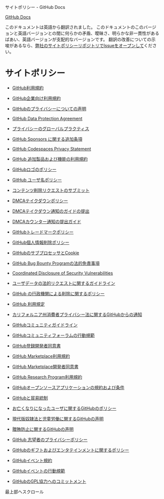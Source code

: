 サイトポリシー - GitHub Docs

[](/ja)[GitHub Docs](/ja)

このドキュメントは英語から翻訳されました。 このドキュメントのこのバージョンと英語バージョンとの間に何らかの矛盾、曖昧さ、明らかな非一貫性があるばあい、英語バージョンが支配的なバージョンです。 翻訳の改善についての示唆があるなら、[弊社のサイトポリシーリポジトリでIssueをオープンして](https://github.com/github/site-policy/issues)ください。

サイトポリシー
==========

* [GitHub利用規約](/ja/github/site-policy/github-terms-of-service)

* [GitHub企業向け利用規約](/ja/github/site-policy/github-corporate-terms-of-service)

* [GitHubのプライバシーについての声明](/ja/github/site-policy/github-privacy-statement)

* [GitHub Data Protection Agreement](/ja/github/site-policy/github-data-protection-agreement)

* [プライバシーのグローバルプラクティス](/ja/github/site-policy/global-privacy-practices)

* [GitHub Sponsors に関する追加条項](/ja/github/site-policy/github-sponsors-additional-terms)

* [GitHub Codespaces Privacy Statement](/ja/github/site-policy/github-codespaces-privacy-statement)

* [GitHub 追加製品および機能の利用規約](/ja/github/site-policy/github-terms-for-additional-products-and-features)

* [GitHubロゴのポリシー](/ja/github/site-policy/github-logo-policy)

* [GitHub ユーザ名ポリシー](/ja/github/site-policy/github-username-policy)

* [コンテンツ削除リクエストのサブミット](/ja/github/site-policy/submitting-content-removal-requests)

* [DMCAテイクダウンポリシー](/ja/github/site-policy/dmca-takedown-policy)

* [DMCAテイクダウン通知のガイドの提出](/ja/github/site-policy/guide-to-submitting-a-dmca-takedown-notice)

* [DMCAカウンター通知の提出ガイド](/ja/github/site-policy/guide-to-submitting-a-dmca-counter-notice)

* [GitHubトレードマークポリシー](/ja/github/site-policy/github-trademark-policy)

* [GitHub個人情報削除ポリシー](/ja/github/site-policy/github-private-information-removal-policy)

* [GitHubのサブプロセッサとCookie](/ja/github/site-policy/github-subprocessors-and-cookies)

* [GitHub Bug Bounty Programの法的免責事項](/ja/github/site-policy/github-bug-bounty-program-legal-safe-harbor)

* [Coordinated Disclosure of Security Vulnerabilities](/ja/github/site-policy/coordinated-disclosure-of-security-vulnerabilities)

* [ユーザデータの法的リクエストに関するガイドライン](/ja/github/site-policy/guidelines-for-legal-requests-of-user-data)

* [GitHub の行政機関による削除に関するポリシー](/ja/github/site-policy/github-government-takedown-policy)

* [GitHub 利用規定](/ja/github/site-policy/github-acceptable-use-policies)

* [カリフォルニア州消費者プライバシー法に関するGitHubからの通知](/ja/github/site-policy/githubs-notice-about-the-california-consumer-privacy-act)

* [GitHubコミュニティガイドライン](/ja/github/site-policy/github-community-guidelines)

* [GitHubコミュニティフォーラムの行動規範](/ja/github/site-policy/github-community-forum-code-of-conduct)

* [GitHub登録開発者同意書](/ja/github/site-policy/github-registered-developer-agreement)

* [GitHub Marketplace利用規約](/ja/github/site-policy/github-marketplace-terms-of-service)

* [GitHub Marketplace開発者同意書](/ja/github/site-policy/github-marketplace-developer-agreement)

* [GitHub Research Program利用規約](/ja/github/site-policy/github-research-program-terms)

* [GitHubオープンソースアプリケーションの規約および条件](/ja/github/site-policy/github-open-source-applications-terms-and-conditions)

* [GitHubと貿易統制](/ja/github/site-policy/github-and-trade-controls)

* [お亡くなりになったユーザに関するGitHubのポリシー](/ja/github/site-policy/github-deceased-user-policy)

* [現代版奴隷法と児童労働に関するGitHubの声明](/ja/github/site-policy/github-statement-against-modern-slavery-and-child-labor)

* [贈賄防止に関するGitHubの声明](/ja/github/site-policy/github-anti-bribery-statement)

* [GitHub 志望者のプライバシーポリシー](/ja/github/site-policy/github-candidate-privacy-policy)

* [GitHubのギフトおよびエンタテインメントに関するポリシー](/ja/github/site-policy/github-gifts-and-entertainment-policy)

* [GitHubイベント規約](/ja/github/site-policy/github-event-terms)

* [GitHubイベントの行動規範](/ja/github/site-policy/github-event-code-of-conduct)

* [GitHubのGPL協力へのコミットメント](/ja/github/site-policy/github-gpl-cooperation-commitment)

最上部へスクロール
